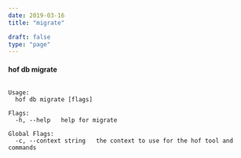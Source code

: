 ```yaml
---
date: 2019-03-16
title: "migrate"

draft: false
type: "page"
---
```


#### hof db migrate

```Migrates the DB, making only the necessary changes to the schema.

Usage:
  hof db migrate [flags]

Flags:
  -h, --help   help for migrate

Global Flags:
  -c, --context string   the context to use for the hof tool and commands
```


